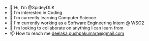 - 👋 Hi, I’m @SpideyDLK
- 👀 I’m interested in Coding
- 🌱 I’m currently learning Computer Science
- 💼 I'm currently working as a Software Engineering Intern @ WSO2
- 💞️ I’m looking to collaborate on anything I can learn from
- 📫 How to reach me deelaka.pushpakumara@gmail.com

<!---
SpideyDLK/SpideyDLK is a ✨ special ✨ repository because its `README.md` (this file) appears on your GitHub profile.
You can click the Preview link to take a look at your changes.
--->
